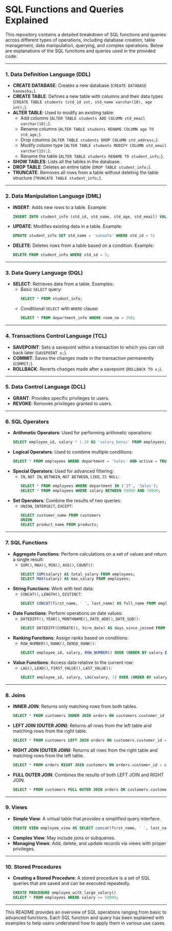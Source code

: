 # SQL Functions and Queries Explained

This repository contains a detailed breakdown of SQL functions and queries across different types of operations, including database creation, table management, data manipulation, querying, and complex operations. Below are explanations of the SQL functions and queries used in the provided code:

---

### 1. **Data Definition Language (DDL)**

- **CREATE DATABASE**: Creates a new database (`CREATE DATABASE haneesha;`).
- **CREATE TABLE**: Defines a new table with columns and their data types (`CREATE TABLE students (std_id int, std_name varchar(10), age int);`).
- **ALTER TABLE**: Used to modify an existing table:
  - Add columns (`ALTER TABLE students ADD COLUMN std_email varchar(10);`).
  - Rename columns (`ALTER TABLE students RENAME COLUMN age TO std_age;`).
  - Drop columns (`ALTER TABLE students DROP COLUMN std_address;`).
  - Modify column type (`ALTER TABLE students MODIFY COLUMN std_email varchar(15);`).
  - Rename the table (`ALTER TABLE students RENAME TO student_info;`).
- **SHOW TABLES**: Lists all the tables in the database.
- **DROP TABLE**: Deletes an entire table (`DROP TABLE student_info;`).
- **TRUNCATE**: Removes all rows from a table without deleting the table structure (`TRUNCATE TABLE student_info;`).

---

### 2. **Data Manipulation Language (DML)**

- **INSERT**: Adds new rows to a table. Example:  
  ```sql
  INSERT INTO student_info (std_id, std_name, std_age, std_email) VALUES (1, 'haneesha', 23, 'haneesha@gmail');
  ```
- **UPDATE**: Modifies existing data in a table. Example:  
  ```sql
  UPDATE student_info SET std_name = 'sanoofa' WHERE std_id = 5;
  ```
- **DELETE**: Deletes rows from a table based on a condition. Example:  
  ```sql
  DELETE FROM student_info WHERE std_id = 5;
  ```

---

### 3. **Data Query Language (DQL)**

- **SELECT**: Retrieves data from a table. Examples:
  - Basic `SELECT` query:
    ```sql
    SELECT * FROM student_info;
    ```
  - Conditional `SELECT` with `WHERE` clause:
    ```sql
    SELECT * FROM department_info WHERE room_no = 200;
    ```

---

### 4. **Transactions Control Language (TCL)**

- **SAVEPOINT**: Sets a savepoint within a transaction to which you can roll back later (`SAVEPOINT x;`).
- **COMMIT**: Saves the changes made in the transaction permanently (`COMMIT;`).
- **ROLLBACK**: Reverts changes made after a savepoint (`ROLLBACK TO x;`).

---

### 5. **Data Control Language (DCL)**

- **GRANT**: Provides specific privileges to users.
- **REVOKE**: Removes privileges granted to users.

---

### 6. **SQL Operators**

- **Arithmetic Operators**: Used for performing arithmetic operations:
  ```sql
  SELECT employee_id, salary * 1.10 AS 'salary_bonus' FROM employees;
  ```
- **Logical Operators**: Used to combine multiple conditions:
  ```sql
  SELECT * FROM employees WHERE department = 'Sales' AND active = TRUE;
  ```
- **Special Operators**: Used for advanced filtering:
  - `IN`, `NOT IN`, `BETWEEN`, `NOT BETWEEN`, `LIKE`, `IS NULL`:
    ```sql
    SELECT * FROM employees WHERE department IN ('IT', 'Sales');
    SELECT * FROM employees WHERE salary BETWEEN 50000 AND 70000;
    ```
- **Set Operators**: Combine the results of two queries:
  - `UNION`, `INTERSECT`, `EXCEPT`:
    ```sql
    SELECT customer_name FROM customers
    UNION
    SELECT product_name FROM products;
    ```

---

### 7. **SQL Functions**

- **Aggregate Functions**: Perform calculations on a set of values and return a single result:
  - `SUM()`, `MAX()`, `MIN()`, `AVG()`, `COUNT()`:
    ```sql
    SELECT SUM(salary) AS total_salary FROM employees;
    SELECT MAX(salary) AS max_salary FROM employees;
    ```
- **String Functions**: Work with text data:
  - `CONCAT()`, `LENGTH()`, `DISTINCT`:
    ```sql
    SELECT CONCAT(first_name, ' ', last_name) AS full_name FROM employees;
    ```
- **Date Functions**: Perform operations on date values:
  - `DATEDIFF()`, `YEAR()`, `MONTHNAME()`, `DATE_ADD()`, `DATE_SUB()`:
    ```sql
    SELECT DATEDIFF(CURDATE(), hire_date) AS days_since_joined FROM employees;
    ```
- **Ranking Functions**: Assign ranks based on conditions:
  - `ROW_NUMBER()`, `RANK()`, `DENSE_RANK()`:
    ```sql
    SELECT employee_id, salary, ROW_NUMBER() OVER (ORDER BY salary DESC) AS row_no FROM employees;
    ```
- **Value Functions**: Access data relative to the current row:
  - `LAG()`, `LEAD()`, `FIRST_VALUE()`, `LAST_VALUE()`:
    ```sql
    SELECT employee_id, salary, LAG(salary, 1) OVER (ORDER BY salary DESC) AS previous_salary FROM employees;
    ```

---

### 8. **Joins**

- **INNER JOIN**: Returns only matching rows from both tables.
  ```sql
  SELECT * FROM customers INNER JOIN orders ON customers.customer_id = orders.customer_id;
  ```
- **LEFT JOIN (OUTER JOIN)**: Returns all rows from the left table and matching rows from the right table.
  ```sql
  SELECT * FROM customers LEFT JOIN orders ON customers.customer_id = orders.customer_id;
  ```
- **RIGHT JOIN (OUTER JOIN)**: Returns all rows from the right table and matching rows from the left table.
  ```sql
  SELECT * FROM orders RIGHT JOIN customers ON orders.customer_id = customers.customer_id;
  ```
- **FULL OUTER JOIN**: Combines the results of both LEFT JOIN and RIGHT JOIN.
  ```sql
  SELECT * FROM customers FULL OUTER JOIN orders ON customers.customer_id = orders.customer_id;
  ```

---

### 9. **Views**

- **Simple View**: A virtual table that provides a simplified query interface.
  ```sql
  CREATE VIEW employee_view AS SELECT concat(first_name, ' ', last_name) AS full_name FROM employees;
  ```
- **Complex View**: May include joins or subqueries.
- **Managing Views**: Add, delete, and update records via views with proper privileges.

---

### 10. **Stored Procedures**

- **Creating a Stored Procedure**: A stored procedure is a set of SQL queries that are saved and can be executed repeatedly.
  ```sql
  CREATE PROCEDURE employee_with_large_salary()
  SELECT * FROM employees WHERE salary >= 50000;
  ```

---

This README provides an overview of SQL operations ranging from basic to advanced functions. Each SQL function and query has been explained with examples to help users understand how to apply them in various use cases.
